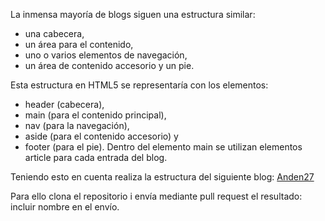 La inmensa mayoría de blogs siguen una estructura similar: 
* una cabecera, 
* un área para el contenido, 
* uno o varios elementos de navegación, 
* un área de contenido accesorio y un pie. 

Esta estructura en HTML5 se representaría con los elementos: 
* header (cabecera), 
* main (para el contenido principal), 
* nav (para la navegación), 
* aside (para el contenido accesorio) y 
* footer (para el pie). 
Dentro del elemento main se utilizan elementos article para cada entrada del blog. 

Teniendo esto en cuenta realiza la estructura del siguiente blog:
[Anden27](http://anden-27.blogspot.com/)

Para ello clona el repositorio i envía mediante pull request el resultado: incluir nombre en el envío.
